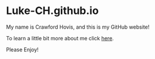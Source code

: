 # Luke-CH.github.io

My name is Crawford Hovis, and this is my GitHub website! 

To learn a little bit more about me click [here](https://crawfordhovis.me/crawfordhovis.me). 

Please Enjoy!
